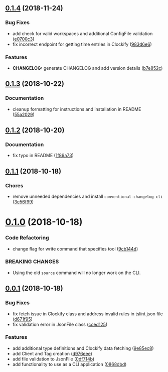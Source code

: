 <a name="0.1.4"></a>
## [0.1.4](https://github.com/mikerourke/toggl-to-clockify/compare/0.1.3...0.1.4) (2018-11-24)


### Bug Fixes

* add check for valid workspaces and additional ConfigFile validation ([e0700c3](https://github.com/mikerourke/toggl-to-clockify/commit/e0700c3))
* fix incorrect endpoint for getting time entries in Clockify ([983d6e6](https://github.com/mikerourke/toggl-to-clockify/commit/983d6e6))


### Features

* **CHANGELOG:** generate CHANGELOG and add version details ([b7e852c](https://github.com/mikerourke/toggl-to-clockify/commit/b7e852c))



<a name="0.1.3"></a>
## [0.1.3](https://github.com/mikerourke/toggl-to-clockify/compare/0.1.2...0.1.3) (2018-10-22)

### Documentation

* cleanup formatting for instructions and installation in README ([55a2029](https://github.com/mikerourke/toggl-to-clockify/commit/55a2029))



<a name="0.1.2"></a>
## [0.1.2](https://github.com/mikerourke/toggl-to-clockify/compare/0.1.1...0.1.2) (2018-10-20)

### Documentation

* fix typo in README ([1f89a73](https://github.com/mikerourke/toggl-to-clockify/commit/1f89a73))



<a name="0.1.1"></a>
## [0.1.1](https://github.com/mikerourke/toggl-to-clockify/compare/0.1.0...0.1.1) (2018-10-18)

### Chores

* remove unneeded dependencies and install `conventional-changelog-cli` ([3e56f99](https://github.com/mikerourke/toggl-to-clockify/commit/3e56f99))



<a name="0.1.0"></a>
# [0.1.0](https://github.com/mikerourke/toggl-to-clockify/compare/0.0.1...0.1.0) (2018-10-18)


### Code Refactoring

* change flag for write command that specifies tool ([9cb144d](https://github.com/mikerourke/toggl-to-clockify/commit/9cb144d))


### BREAKING CHANGES

* Using the old `source` command will no longer work on the CLI.



<a name="0.0.1"></a>
## [0.0.1](https://github.com/mikerourke/toggl-to-clockify/compare/d671f95...0.0.1) (2018-10-18)

### Bug Fixes

* fix fetch issue in Clockify class and address invalid rules in tslint.json file ([d671f95](https://github.com/mikerourke/toggl-to-clockify/commit/d671f95))
* fix validation error in JsonFile class ([cced125](https://github.com/mikerourke/toggl-to-clockify/commit/cced125))


### Features

* add additional type definitions and Clockify data fetching ([9e85ec8](https://github.com/mikerourke/toggl-to-clockify/commit/9e85ec8))
* add Client and Tag creation ([d976eee](https://github.com/mikerourke/toggl-to-clockify/commit/d976eee))
* add file validation to JsonFile ([0df714b](https://github.com/mikerourke/toggl-to-clockify/commit/0df714b))
* add functionality to use as a CLI application ([0868dbd](https://github.com/mikerourke/toggl-to-clockify/commit/0868dbd))



